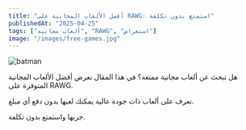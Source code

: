 ```yaml
---
title: "أفضل الألعاب المجانية على RAWG: استمتع بدون تكلفة"
publishedAt: "2025-04-25"
tags: ["ألعاب مجانية", "RAWG", "استعراض"]
image: "/images/free-games.jpg"
---
```

![batman](/fbc.jpg)

هل تبحث عن ألعاب مجانية ممتعة؟ في هذا المقال نعرض أفضل الألعاب المجانية المتوفرة على RAWG.

تعرف على ألعاب ذات جودة عالية يمكنك لعبها بدون دفع أي مبلغ.

جربها واستمتع بدون تكلفة.
